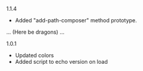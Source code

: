 1.1.4
- Added "add-path-composer" method prototype. 

... (Here be dragons) ...

1.0.1
- Updated colors
- Added script to echo version on load

